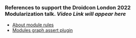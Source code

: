 ### References to support the Droidcon London 2022 Modularization talk. *Video Link will appear here*

- [About module rules](https://proandroiddev.com/module-rules-protect-your-build-time-and-architecture-d1194c7cc6bc)
- [Modules graph assert plugin](https://github.com/jraska/modules-graph-assert)
